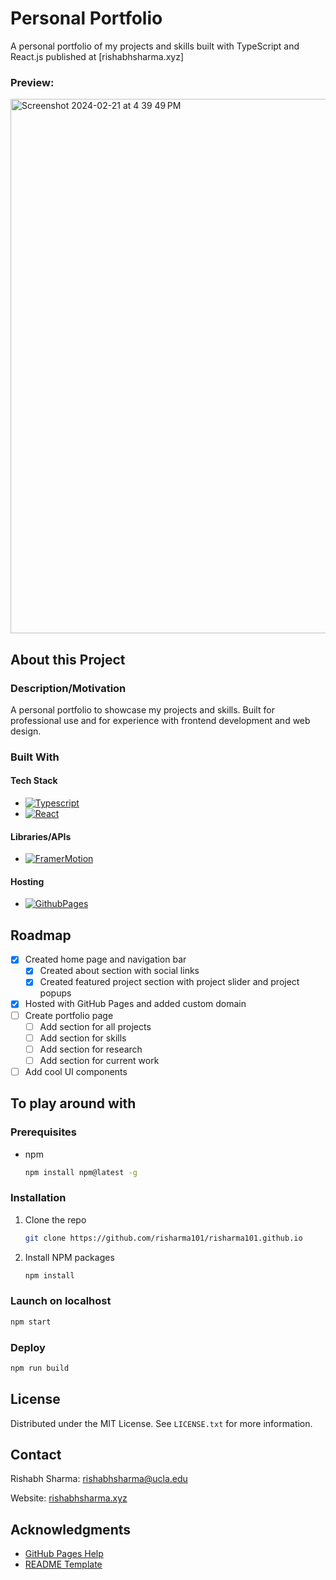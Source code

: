 # Personal Portfolio
A personal portfolio of my projects and skills built with TypeScript and React.js published at [rishabhsharma.xyz]

### Preview:
<img width="855" alt="Screenshot 2024-02-21 at 4 39 49 PM" src="https://github.com/risharma101/risharma101.github.io/assets/52262619/51528519-253b-475f-99a3-00f3518967b2">


## About this Project
### Description/Motivation
A personal portfolio to showcase my projects and skills. Built for professional use and for experience with frontend development and web design.

### Built With
#### Tech Stack
- [![Typescript][Typescript]][Typescript-url]
- [![React][React.js]][React-url]
#### Libraries/APIs
- [![FramerMotion][FramerMotion]][FramerMotion-url]
#### Hosting
- [![GithubPages][GithubPages]][GithubPages-url]
  
<!-- ROADMAP -->
## Roadmap
- [X] Created home page and navigation bar
  - [X] Created about section with social links
  - [X] Created featured project section with project slider and project popups
- [X] Hosted with GitHub Pages and added custom domain
- [ ] Create portfolio page
  - [ ] Add section for all projects
  - [ ] Add section for skills
  - [ ] Add section for research
  - [ ] Add section for current work
- [ ] Add cool UI components

## To play around with
### Prerequisites
* npm
  ```sh
  npm install npm@latest -g
  ```
### Installation
1. Clone the repo
   ```sh
   git clone https://github.com/risharma101/risharma101.github.io
   ```
2. Install NPM packages
   ```sh
   npm install
   ```
### Launch on localhost
   ```sh
   npm start
   ```
### Deploy
   ```sh
   npm run build
   ```

<!-- LICENSE -->
## License
Distributed under the MIT License. See `LICENSE.txt` for more information.

<!-- CONTACT -->
## Contact
Rishabh Sharma: rishabhsharma@ucla.edu

Website: [rishabhsharma.xyz](rishabhsharma.xyz)


<!-- ACKNOWLEDGMENTS -->
## Acknowledgments
* [GitHub Pages Help](https://docs.github.com/en/pages/getting-started-with-github-pages/creating-a-github-pages-site)
* [README Template](https://github.com/othneildrew/Best-README-Template)
   
[Typescript]: https://img.shields.io/badge/TypeScript-3178C6.svg?style=for-the-badge&logo=TypeScript&logoColor=white
[Typescript-url]: https://www.typescriptlang.org/
[React.js]: https://img.shields.io/badge/React-20232A?style=for-the-badge&logo=react&logoColor=61DAFB
[React-url]: https://reactjs.org/
[GithubPages]: https://img.shields.io/badge/GitHub%20Pages-222222.svg?style=for-the-badge&logo=GitHub-Pages&logoColor=white
[GithubPages-url]: https://pages.github.com/
[FramerMotion]: https://img.shields.io/badge/Framer-0055FF.svg?style=for-the-badge&logo=Framer&logoColor=white
[FramerMotion-url]: https://www.framer.com/motion/

